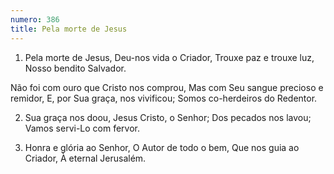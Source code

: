 ```yaml
---
numero: 386
title: Pela morte de Jesus
---
```

1. Pela morte de Jesus,
Deu-nos vida o Criador,
Trouxe paz e trouxe luz,
Nosso bendito Salvador.

Não foi com ouro que Cristo nos comprou,
Mas com Seu sangue precioso e remidor,
E, por Sua graça, nos vivificou;
Somos co-herdeiros do Redentor.

2. Sua graça nos doou,
Jesus Cristo, o Senhor;
Dos pecados nos lavou;
Vamos servi-Lo com fervor.

3. Honra e glória ao Senhor,
O Autor de todo o bem,
Que nos guia ao Criador,
À eternal Jerusalém.
